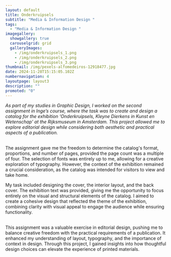 ```yaml
---
layout: default
title: Onderkruipsels
subtitle: "Media & Information Design "
tags:
  - "Media & Information Design "
imagegallery:
  showgallery: true
  carouselgrid: grid
  galleryImages:
    - /img/onderkruipsels_1.png
    - /img/onderkruipsels_2.png
    - /img/onderkruipsels_3.png
thumbnail: /img/pexels-alfomedeiros-12918477.jpg
date: 2024-11-28T15:15:05.102Z
numbernavigation: 4
layoutpage: layout3
description: ""
promoted: "0"
---
```

*As part of my studies in Graphic Design, I worked on the second assignment in Inge’s course, where the task was to create and design a catalog for the exhibition ‘Onderkruipsels, Kleyne Dierkens in Kunst en Wetenschap’ at the Rijksmuseum in Amsterdam. This project allowed me to explore editorial design while considering both aesthetic and practical aspects of a publication.*

\
The assignment gave me the freedom to determine the catalog's format, proportions, and number of pages, provided the page count was a multiple of four. The selection of fonts was entirely up to me, allowing for a creative exploration of typography. However, the context of the exhibition remained a crucial consideration, as the catalog was intended for visitors to view and take home.

My task included designing the cover, the interior layout, and the back cover. The exhibition text was provided, giving me the opportunity to focus entirely on the visual and structural elements of the catalog. I aimed to create a cohesive design that reflected the theme of the exhibition, combining clarity with visual appeal to engage the audience while ensuring functionality.

\
This assignment was a valuable exercise in editorial design, pushing me to balance creative freedom with the practical requirements of a publication. It enhanced my understanding of layout, typography, and the importance of context in design. Through this project, I gained insights into how thoughtful design choices can elevate the experience of printed materials.